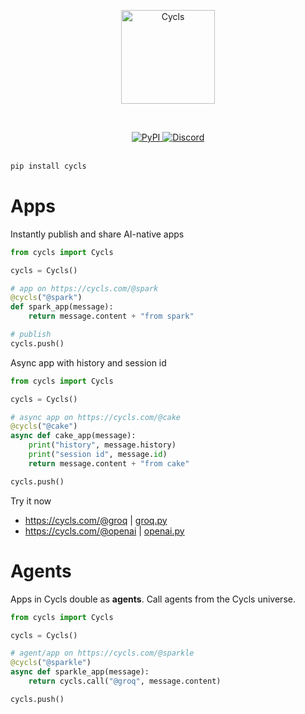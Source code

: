 </br></br><p align="center"><img src="https://cycls.com/static/assets/logo-gold.svg" alt="Cycls" width="150"></p></br>

<div align="center">
    <a href="https://pypi.org/project/cycls/" target="_blank" rel="noopener noreferrer">
        <img loading="lazy" src="https://img.shields.io/pypi/v/cycls.svg" alt="PyPI" class="img_ev3q" style="display: inline;">
    </a>
    <a href="https://discord.gg/BMnaMatDC7" target="_blank" rel="noopener noreferrer">
        <img loading="lazy" src="https://img.shields.io/discord/1175782747164389466" alt="Discord" class="img_ev3q" style="display: inline;">
    </a>
</div>

</br>

```sh
pip install cycls
```

# Apps
Instantly publish and share AI-native apps

```py
from cycls import Cycls

cycls = Cycls()

# app on https://cycls.com/@spark
@cycls("@spark")
def spark_app(message):
    return message.content + "from spark"

# publish
cycls.push()
```

Async app with history and session id
```py
from cycls import Cycls

cycls = Cycls()

# async app on https://cycls.com/@cake
@cycls("@cake")
async def cake_app(message):
    print("history", message.history)
    print("session id", message.id)
    return message.content + "from cake"

cycls.push()
```

Try it now
- https://cycls.com/@groq   | [groq.py](https://github.com/Cycls/examples/blob/main/groq.py)
- https://cycls.com/@openai | [openai.py](https://github.com/Cycls/examples/blob/main/openai.py)
 
# Agents
Apps in Cycls double as **agents**. Call agents from the Cycls universe.
```py
from cycls import Cycls

cycls = Cycls()

# agent/app on https://cycls.com/@sparkle
@cycls("@sparkle")
async def sparkle_app(message):
    return cycls.call("@groq", message.content)

cycls.push()
```
    
   
